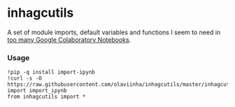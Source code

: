# inhagcutils
A set of module imports, default variables and functions I seem to need in [too many Google Colaboratory Notebooks](https://github.com/olaviinha?tab=repositories&q=colab).

### Usage
```
!pip -q install import-ipynb
!curl -s -O https://raw.githubusercontent.com/olaviinha/inhagcutils/master/inhagcutils.ipynb
import import_ipynb
from inhagcutils import *
```
